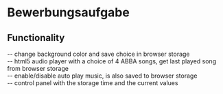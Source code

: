 # Bewerbungsaufgabe

Functionality
------------------

-- change background color and save choice in browser storage<br />
-- html5 audio player with a choice of 4 ABBA songs, get last played song from browser storage<br />
-- enable/disable auto play music, is also saved to browser storage<br />
-- control panel with the storage time and the current values<br />